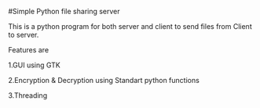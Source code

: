 #Simple Python file sharing server 


This is a python program for both server and client to send files from Client to server.

Features are 

1.GUI using GTK 

2.Encryption & Decryption using Standart python functions

3.Threading 


